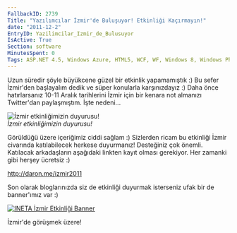 ```yaml
---
FallbackID: 2739
Title: "Yazılımcılar İzmir'de Buluşuyor! Etkinliği Kaçırmayın!"
date: "2011-12-2"
EntryID: Yazilimcilar_Izmir_de_Bulusuyor
IsActive: True
Section: software
MinutesSpent: 0
Tags: ASP.NET 4.5, Windows Azure, HTML5, WCF, WF, Windows 8, Windows Phone 7.5, Windows Server 8
---
```

Uzun süredir şöyle büyükcene güzel bir etkinlik yapamamıştık :) Bu sefer
İzmir'den başlayalım dedik ve süper konularla karşınızdayız :) Daha önce
hatırlarsanız 10-11 Aralık tarihlerini İzmir için bir kenara not
almanızı Twitter'dan paylaşmıştım. İşte nedeni...

![İzmir etkinliğimizin
duyurusu!](media/Yazilimcilar_Izmir_de_Bulusuyor/ineta_izmir_2011.gif)\
*İzmir etkinliğimizin duyurusu!*

Görüldüğü üzere içeriğimiz ciddi sağlam :) Sizlerden ricam bu etkinliği
İzmir civarında katılabilecek herkese duyurmanız! Desteğiniz çok önemli.
Katılacak arkadaşların aşağıdaki linkten kayıt olması gerekiyor. Her
zamanki gibi herşey ücretsiz :)

<http://daron.me/izmir2011>

Son olarak bloglarınızda siz de etkinliği duyurmak isterseniz ufak bir
de banner'ımız var :)

[![INETA İzmir Etkinliği
Banner](media/Yazilimcilar_Izmir_de_Bulusuyor/ineta_izmir_gif.gif)](http://daron.me/izmir2011)

İzmir'de görüşmek üzere!


